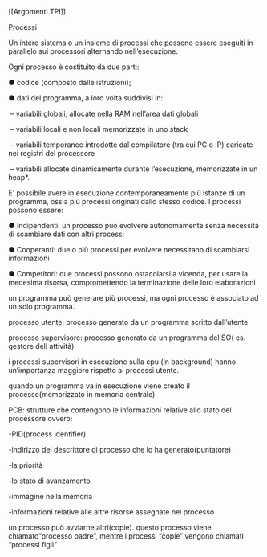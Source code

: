 [[Argomenti TPI]]

Processi

Un intero sistema o un insieme di processi che possono essere eseguiti in parallelo sui processori alternando nell’esecuzione.

  

Ogni processo è costituito da due parti: 

● codice (composto dalle istruzioni); 

● dati del programma, a loro volta suddivisi in:

 – variabili globali, allocate nella RAM nell’area dati globali

 – variabili locali e non locali memorizzate in uno stack 

 – variabili temporanee introdotte dal compilatore (tra cui PC o IP) caricate nei registri del processore

 – variabili allocate dinamicamente durante l’esecuzione, memorizzate in un heap*.

  

E’ possibile avere in esecuzione contemporaneamente più istanze di un programma, ossia più processi originati dallo stesso codice. I processi possono essere:

  

● Indipendenti: un processo può evolvere autonomamente senza necessità di scambiare dati con altri processi 

● Cooperanti: due o più processi per evolvere necessitano di scambiarsi informazioni 

● Competitori: due processi possono ostacolarsi a vicenda, per usare la medesima risorsa, compromettendo la terminazione delle loro elaborazioni

  
  

un programma può generare più processi, ma ogni processo è associato ad un solo programma.

  

processo utente: processo generato da un programma scritto dall’utente

processo supervisore: processo generato da un programma del SO( es. gestore dell attività)

  

i processi supervisori in esecuzione sulla cpu (in background) hanno un’importanza maggiore rispetto ai processi utente.

  

quando un programma va in esecuzione viene creato il processo(memorizzato in memoria centrale)

  

PCB: strutture che contengono le informazioni relative allo stato del processore ovvero:

-PID(process identifier)

-indirizzo del descrittore di processo che lo ha generato(puntatore)

-la priorità

-lo stato di avanzamento

-immagine nella memoria

-informazioni relative alle altre risorse assegnate nel processo

  

un processo può avviarne altri(copie). questo processo viene chiamato”processo padre”, mentre i processi “copie” vengono chiamati “processi figli”

